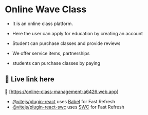 # Online Wave Class
- It is an online class platform.

- Here the user can apply for education by creating an account

- Student can purchase classes and provide reviews

- We offer service items, partnerships

- students can purchase classes by paying

## 🔗 Live link here

🔗 [https://online-class-management-a6426.web.app]

- [@vitejs/plugin-react](https://github.com/vitejs/vite-plugin-react/blob/main/packages/plugin-react/README.md) uses [Babel](https://babeljs.io/) for Fast Refresh
- [@vitejs/plugin-react-swc](https://github.com/vitejs/vite-plugin-react-swc) uses [SWC](https://swc.rs/) for Fast Refresh
